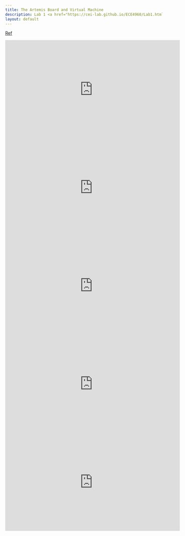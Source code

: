 ```yaml
---
title: The Artemis Board and Virtual Machine
description: Lab 1 <a href="https://cei-lab.github.io/ECE4960/Lab1.html">Lab 1</a>
layout: default
---
```


[Ref](https://cei-lab.github.io/ECE4960/Lab1.html)

<iframe width="560" height="315" src="https://www.youtube-nocookie.com/embed/TRdj1EKi1-c" frameborder="0" allow="accelerometer; autoplay; encrypted-media; gyroscope; picture-in-picture" allowfullscreen></iframe>

<iframe width="560" height="315" src="https://www.youtube-nocookie.com/embed/BkgQW1qrjVc" frameborder="0" allow="accelerometer; autoplay; encrypted-media; gyroscope; picture-in-picture" allowfullscreen></iframe>

<iframe width="560" height="315" src="https://www.youtube-nocookie.com/embed/Or_cgKoJYTQ" frameborder="0" allow="accelerometer; autoplay; encrypted-media; gyroscope; picture-in-picture" allowfullscreen></iframe>

<iframe width="560" height="315" src="https://www.youtube-nocookie.com/embed/HmqB1F5eaOM" frameborder="0" allow="accelerometer; autoplay; encrypted-media; gyroscope; picture-in-picture" allowfullscreen></iframe>

<iframe width="560" height="315" src="https://www.youtube-nocookie.com/embed/7MwxSqB2zM0" frameborder="0" allow="accelerometer; autoplay; encrypted-media; gyroscope; picture-in-picture" allowfullscreen></iframe>
